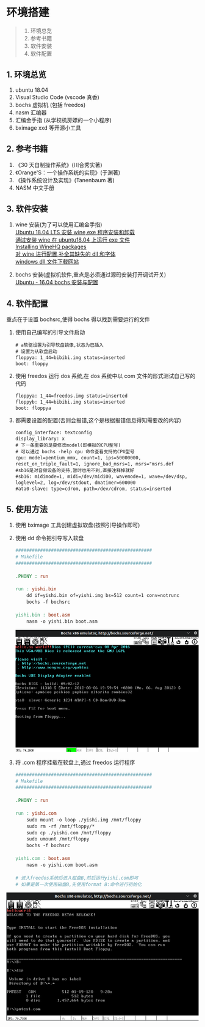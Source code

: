 # 环境搭建

> 1. 环境总览
> 2. 参考书籍
> 3. 软件安装
> 4. 软件配置

## 1. 环境总览

1. ubuntu 18.04
2. Visual Studio Code (vscode 真香)
3. bochs 虚拟机 (包括 freedos)
4. nasm 汇编器
5. 汇编金手指 (从学校机房嫖的一个小程序)
6. bximage xxd 等开源小工具

## 2. 参考书籍

1. 《30 天自制操作系统》(川合秀实著)
2. 《Orange'S：一个操作系统的实现》(于渊著)
3. 《操作系统设计及实现》(Tanenbaum 著)
4. NASM 中文手册

## 3. 软件安装

1. wine 安装(为了可以使用汇编金手指)  
   [Ubuntu 18.04 LTS 安装 wine,exe 程序安装和卸载](https://www.cnblogs.com/hyyq/p/9082765.html)  
   [通过安装 wine 在 ubuntu18.04 上运行 exe 文件](https://blog.csdn.net/k_x_k_baoqian/article/details/99676558)  
   [Installing WineHQ packages](https://wiki.winehq.org/Ubuntu)  
   [对 wine 进行配置,补全其缺失的 dll 和字体](https://linux.cn/article-8382-1.html)  
   [windows dll 文件下载网站](https://cn.dll-files.com/)

2. bochs 安装(虚拟机软件,重点是必须通过源码安装打开调试开关)  
   [Ubuntu - 16.04 bochs 安装与配置](https://blog.csdn.net/qq_34072052/article/details/78556406#bochs%E7%9A%84%E5%AE%89%E8%A3%85)

## 4. 软件配置

重点在于设置 bochsrc,使得 bochs 得以找到需要运行的文件

1. 使用自己编写的引导文件启动

   ```text
   # a软驱设置为引导软盘镜像,状态为已插入
   # 设置为从软盘启动
   floppya: 1_44=bibibi.img status=inserted
   boot: floppy
   ```

2. 使用 freedos 运行 dos 系统,在 dos 系统中以 com 文件的形式测试自己写的代码

   ```text
   floppya: 1_44=freedos.img status=inserted
   floppyb: 1_44=bibibi.img status=inserted
   boot: floppya
   ```

3. 都需要设置的配置(否则会报错,这个是根据报错信息得知需要改的内容)

   ```text
   config_interface: textconfig
   display_library: x
   # 下一条重要的是要修改model(即模拟的CPU型号)
   # 可以通过 bochs -help cpu 命令查看支持的CPU型号
   cpu: model=pentium_mmx, count=1, ips=50000000, reset_on_triple_fault=1, ignore_bad_msrs=1, msrs="msrs.def
   #sb16是对音频设备的支持,暂时也用不到,直接注释掉就好
   #sb16: midimode=1, midi=/dev/midi00, wavemode=1, wave=/dev/dsp, loglevel=2, log=/dev/stdout, dmatimer=600000
   #ata0-slave: type=cdrom, path=/dev/cdrom, status=inserted
   ```

## 5. 使用方法

1. 使用 bximage 工具创建虚拟软盘(按照引导操作即可)
2. 使用 dd 命令把引导写入软盘

   ```makefile
   ##################################################
   # Makefile
   ##################################################

   .PHONY : run

   run : yishi.bin
       dd if=yishi.bin of=yishi.img bs=512 count=1 conv=notrunc
       bochs -f bochsrc

   yishi.bin : boot.asm
       nasm -o yishi.bin boot.asm
   ```

   ![运行截图](pic/mbr.png)

3. 将 .com 程序挂载在软盘上,通过 freedos 运行程序

   ```makefile
   ##################################################
   # Makefile
   ##################################################

   .PHONY : run

   run : yishi.com
       sudo mount -o loop ./yishi.img /mnt/floppy
       sudo rm -rf /mnt/floppy/*
       sudo cp ./yishi.com /mnt/floppy
       sudo umount /mnt/floppy
       bochs -f bochsrc

   yishi.com : boot.asm
       nasm -o yishi.com boot.asm

   # 进入freedos系统后进入磁盘B,然后运行yishi.com即可
   # 如果是第一次使用磁盘B,先使用format B:命令进行初始化
   ```

![运行截图](pic/freedos.png)
